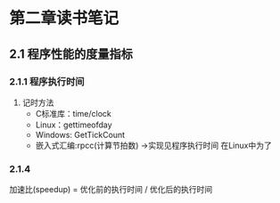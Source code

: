 # 第二章读书笔记

## 2.1 程序性能的度量指标

### 2.1.1 程序执行时间

1. 记时方法
   * C标准库：time/clock
   * Linux：gettimeofday
   * Windows: GetTickCount
   * 嵌入式汇编:rpcc(计算节拍数) ->实现见程序执行时间
     在Linux中为了

### 2.1.4

加速比(speedup) = 优化前的执行时间 / 优化后的执行时间

